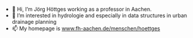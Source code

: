 - 👋 Hi, I’m Jörg Höttges working as a professor in Aachen.
- 👀 I’m interested in hydrologie and especially in data structures in urban drainage planning
- 📫 My homepage is www.fh-aachen.de/menschen/hoettges

<!---
hoettges/hoettges is a ✨ special ✨ repository because its `README.md` (this file) appears on your GitHub profile.
You can click the Preview link to take a look at your changes.
--->
